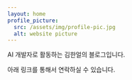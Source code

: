 ```yaml
---
layout: home
profile_picture:
  src: /assets/img/profile-pic.jpg
  alt: website picture
---
```


<p>
 AI 개발자로 활동하는 김한얼의 블로그입니다. 
</p>

<p>
 아래 링크를 통해서 연락하실 수 있습니다.
</p>
